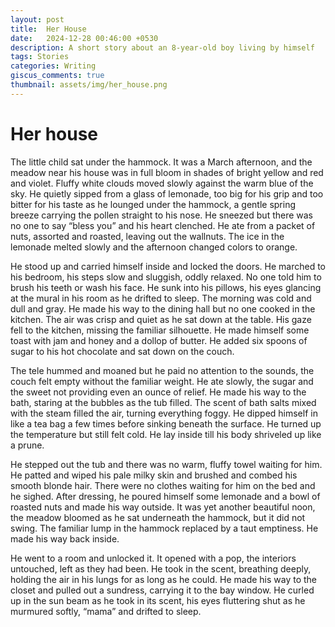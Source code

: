 ```yaml
---
layout: post
title:  Her House
date:   2024-12-28 00:46:00 +0530
description: A short story about an 8-year-old boy living by himself
tags: Stories
categories: Writing
giscus_comments: true
thumbnail: assets/img/her_house.png
---
```


# Her house

The little child sat under the hammock. It was a March afternoon, and the meadow near his house was in full bloom in shades of bright yellow and red and violet. Fluffy white clouds moved slowly against the warm blue of the sky. He quietly sipped from a glass of lemonade, too big for his grip and too bitter for his taste as he lounged under the hammock, a gentle spring breeze carrying the pollen straight to his nose. He sneezed but there was no one to say “bless you” and his heart clenched. He ate from a packet of nuts, assorted and roasted, leaving out the wallnuts. The ice in the lemonade melted slowly and the afternoon changed colors to orange.

He stood up and carried himself inside and locked the doors. He marched to his bedroom, his steps slow and sluggish, oddly relaxed. No one told him to brush his teeth or wash his face. He sunk into his pillows, his eyes glancing at the mural in his room as he drifted to sleep. The morning was cold and dull and gray. He made his way to the dining hall but no one cooked in the kitchen. The air was crisp and quiet as he sat down at the table. His gaze fell to the kitchen, missing the familiar silhouette. He made himself some toast with jam and honey and a dollop of butter. He added six spoons of sugar to his hot chocolate and sat down on the couch.

The tele hummed and moaned but he paid no attention to the sounds, the couch felt empty without the familiar weight. He ate slowly, the sugar and the sweet not providing even an ounce of relief. He made his way to the bath, staring at the bubbles as the tub filled. The scent of bath salts mixed with the steam filled the air, turning everything foggy. He dipped himself in like a tea bag a few times before sinking beneath the surface. He turned up the temperature but still felt cold. He lay inside till his body shriveled up like a prune. 

He stepped out the tub and there was no warm, fluffy towel waiting for him. He patted and wiped his pale milky skin and brushed and combed his smooth blonde hair. There were no clothes waiting for him on the bed and he sighed. After dressing, he poured himself some lemonade and a bowl of roasted nuts and made his way outside. It was yet another beautiful noon, the meadow bloomed as he sat underneath the hammock, but it did not swing. The familiar lump in the hammock replaced by a taut emptiness. He made his way back inside.

He went to a room and unlocked it. It opened with a pop, the interiors untouched, left as they had been. He took in the scent, breathing deeply, holding the air in his lungs for as long as he could. He made his way to the closet and pulled out a sundress, carrying it to the bay window. He curled up in the sun beam as he took in its scent, his eyes fluttering shut as he murmured softly, “mama” and drifted to sleep.